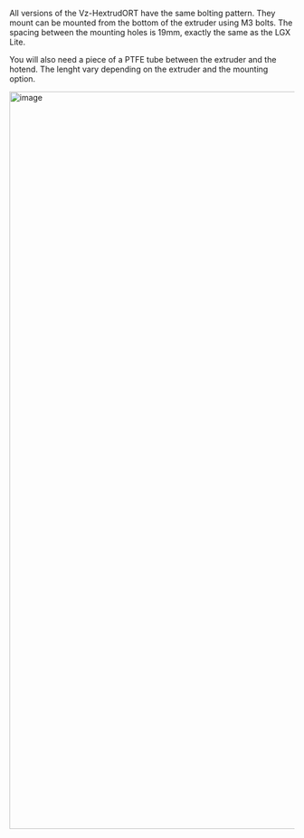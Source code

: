 All versions of the Vz-HextrudORT have the same bolting pattern. They mount can be mounted from the bottom of the extruder using M3 bolts. The spacing between the mounting holes is 19mm, exactly the same as the LGX Lite.

You will also need a piece of a PTFE tube between the extruder and the hotend. The lenght vary depending on the extruder and the mounting option.

<img width="1301" alt="image" src="https://github.com/VzBoT3D/Vz-HextrudORT/blob/4a558cbd57b12f61fe653494cda5fb71b9726089/Installation/Printed%20VzHextrudort/VZHextrudort%20Assembly.png">
